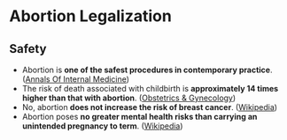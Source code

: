 # Abortion Legalization

## Safety

* Abortion is **one of the safest procedures in contemporary practice**. ([Annals Of Internal Medicine](https://citeseerx.ist.psu.edu/viewdoc/download?doi=10.1.1.694.3531\&rep=rep1\&type=pdf))
* The risk of death associated with childbirth is **approximately 14 times higher than that with abortion**. ([Obstetrics & Gynecology](http://unmfamilyplanning.pbworks.com/w/file/fetch/119312553/Raymond%20et%20al-Comparative%20Safety.pdf))
* No, abortion **does not increase the risk of breast cancer**. ([Wikipedia](https://en.wikipedia.org/wiki/Abortion%E2%80%93breast\_cancer\_hypothesis))
* Abortion poses **no greater mental health risks than carrying an unintended pregnancy to term**. ([Wikipedia](https://en.wikipedia.org/wiki/Abortion\_and\_mental\_health))
